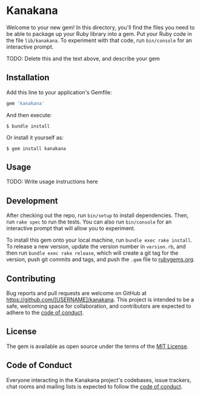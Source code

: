# Kanakana

Welcome to your new gem! In this directory, you'll find the files you need to be able to package up your Ruby library into a gem. Put your Ruby code in the file `lib/kanakana`. To experiment with that code, run `bin/console` for an interactive prompt.

TODO: Delete this and the text above, and describe your gem

## Installation

Add this line to your application's Gemfile:

```ruby
gem 'kanakana'
```

And then execute:

    $ bundle install

Or install it yourself as:

    $ gem install kanakana

## Usage

TODO: Write usage instructions here

## Development

After checking out the repo, run `bin/setup` to install dependencies. Then, run `rake spec` to run the tests. You can also run `bin/console` for an interactive prompt that will allow you to experiment.

To install this gem onto your local machine, run `bundle exec rake install`. To release a new version, update the version number in `version.rb`, and then run `bundle exec rake release`, which will create a git tag for the version, push git commits and tags, and push the `.gem` file to [rubygems.org](https://rubygems.org).

## Contributing

Bug reports and pull requests are welcome on GitHub at https://github.com/[USERNAME]/kanakana. This project is intended to be a safe, welcoming space for collaboration, and contributors are expected to adhere to the [code of conduct](https://github.com/[USERNAME]/kanakana/blob/master/CODE_OF_CONDUCT.md).


## License

The gem is available as open source under the terms of the [MIT License](https://opensource.org/licenses/MIT).

## Code of Conduct

Everyone interacting in the Kanakana project's codebases, issue trackers, chat rooms and mailing lists is expected to follow the [code of conduct](https://github.com/[USERNAME]/kanakana/blob/master/CODE_OF_CONDUCT.md).
